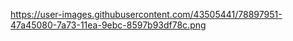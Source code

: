 
https://user-images.githubusercontent.com/43505441/78897951-47a45080-7a73-11ea-9ebc-8597b93df78c.png
